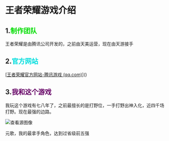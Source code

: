 #        王者荣耀游戏介绍

## 1.<font color="#00dd00">制作团队</font>

王者荣耀是由腾讯公司开发的，之前由天美运营，现在由天游接手

## 2.<font color="#00dddd">官方网站</font>

[[王者荣耀官方网站-腾讯游戏 (qq.com)](https://pvp.qq.com/)]()

## 3.<font color="#660066">我和这个游戏</font>

我玩这个游戏有七八年了，之前最擅长的是打野位，一手打野出神入化，近四千场打野。现在最强的边路。

![查看源图像](https://ts1.cn.mm.bing.net/th/id/R-C.ee816f444a50fdb2f7812130649fa9ef?rik=tltZLlncthyc%2fg&riu=http%3a%2f%2fimg001.dailiantong.com%2fNews%2f20210126%2fzty_20210126113331372.jpg&ehk=ewtMp3wXVoU%2bSbfosDsZ2X33GHszkBEpOP7UHYjjS%2bU%3d&risl=&pid=ImgRaw&r=0)

元歌，我的最拿手角色，达到过省级前五强